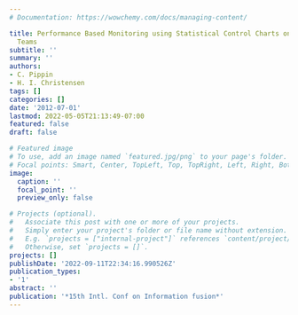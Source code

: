 ```yaml
---
# Documentation: https://wowchemy.com/docs/managing-content/

title: Performance Based Monitoring using Statistical Control Charts on Multi-Robot
  Teams
subtitle: ''
summary: ''
authors:
- C. Pippin
- H. I. Christensen
tags: []
categories: []
date: '2012-07-01'
lastmod: 2022-05-05T21:13:49-07:00
featured: false
draft: false

# Featured image
# To use, add an image named `featured.jpg/png` to your page's folder.
# Focal points: Smart, Center, TopLeft, Top, TopRight, Left, Right, BottomLeft, Bottom, BottomRight.
image:
  caption: ''
  focal_point: ''
  preview_only: false

# Projects (optional).
#   Associate this post with one or more of your projects.
#   Simply enter your project's folder or file name without extension.
#   E.g. `projects = ["internal-project"]` references `content/project/deep-learning/index.md`.
#   Otherwise, set `projects = []`.
projects: []
publishDate: '2022-09-11T22:34:16.990526Z'
publication_types:
- '1'
abstract: ''
publication: '*15th Intl. Conf on Information fusion*'
---
```

